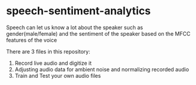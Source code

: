 # speech-sentiment-analytics
Speech can let us know a lot about the speaker such as gender(male/female) and the sentiment of the speaker based on the MFCC features of the voice

There are 3 files in this repository:
1. Record live audio and digitize it
2. Adjusting audio data for ambient noise and normalizing recorded audio
3. Train and Test your own audio files
